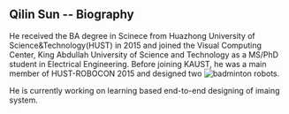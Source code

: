## Qilin Sun -- Biography
He received the BA degree in Scinece from Huazhong University of Science&Technology(HUST) in 2015 and joined the Visual Computing Center,
King Abdullah University of Science and Technology as a MS/PhD student in Electrical Engineering. 
Before joining KAUST, he was a main member of HUST-ROBOCON 2015 and designed two ![badminton robots](https://www.youtube.com/watch?v=JUKJZoQ-mIQ).

He is currently working on learning based end-to-end designing of imaing system.
